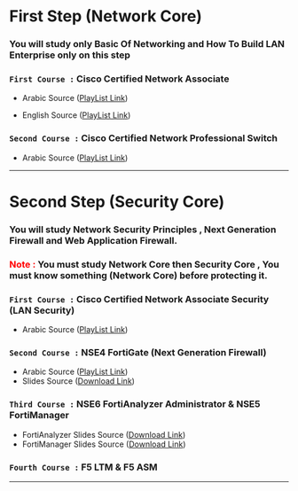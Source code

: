 # First Step (Network Core)
### You will study only **Basic Of Networking** and **How To Build LAN Enterprise** only on this step

### ```First Course :``` **Cisco Certified Network Associate**

- Arabic Source ([PlayList Link](https://www.youtube.com/playlist?list=PLped9VG7STA-SnQv4X9lauBZGH4rW8ICF))

- English Source ([PlayList Link](https://www.youtube.com/playlist?list=PLxbwE86jKRgMpuZuLBivzlM8s2Dk5lXBQ))

### ```Second Course :``` **Cisco Certified Network Professional Switch**
- Arabic Source ([PlayList Link](https://www.youtube.com/playlist?list=PLped9VG7STA8Q4_AqesvnENA-jQc5BHIj))


___

# Second Step (Security Core)
### You will study **Network Security Principles** , **Next Generation Firewall** and **Web Application Firewall**. 

### <span style="color: Red"> Note :  </span>You must study **Network Core** then **Security Core** , You must know something (**Network Core**) before protecting it. ### 

### ```First Course :``` **Cisco Certified Network Associate Security** (LAN Security)

- Arabic Source ([PlayList Link](https://www.youtube.com/playlist?list=PLped9VG7STA_pfWX_VMbSnwMd3UNA2oFU))

### ```Second Course :``` **NSE4 FortiGate** (Next Generation Firewall)

- Arabic Source ([PlayList Link](https://www.youtube.com/playlist?list=PLuAmHWtEqECumCpFNlhrXbTX-yErP3kqR))
- Slides Source ([Download Link](https://www.mediafire.com/file/dinl378sjv4tpsh/NSE4_7.2_Study_Guides.rar))

### ```Third Course :``` **NSE6 FortiAnalyzer Administrator & NSE5 FortiManager** 
- FortiAnalyzer Slides Source ([Download Link](https://www.mediafire.com/file/r0zm2e5cqdj1my5/Fortinet+NSE+6+-+FortiAnalyzer+7.2+Administrator.rar))
- FortiManager Slides Source ([Download Link](https://www.mediafire.com/file/dioycow30ylh8js/FortiManager_7.2_Study_Guide-Online.rar))

### ```Fourth Course :``` **F5 LTM & F5 ASM** 

___
